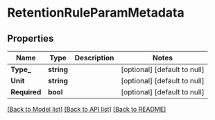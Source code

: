 # RetentionRuleParamMetadata

## Properties
Name | Type | Description | Notes
------------ | ------------- | ------------- | -------------
**Type_** | **string** |  | [optional] [default to null]
**Unit** | **string** |  | [optional] [default to null]
**Required** | **bool** |  | [optional] [default to null]

[[Back to Model list]](../README.md#documentation-for-models) [[Back to API list]](../README.md#documentation-for-api-endpoints) [[Back to README]](../README.md)

